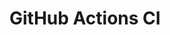 # GitHub Actions CI










































































































































































































































































































































































































































































































































































































































































































































































































































































































































































































































































































